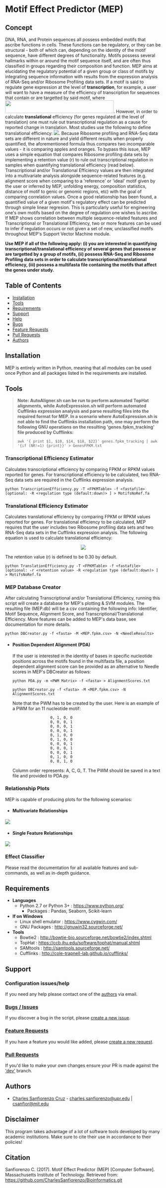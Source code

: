 # Motif Effect Predictor (MEP)

## Concept
DNA, RNA, and Protein sequences all possess embedded motifs that ascribe functions in cells. These functions can be regulatory, or they can be structural - both of which can, depending on the identity of the motif sequence, have different degrees of functionality. Motifs possess several hallmarks within or around the motif sequence itself, and are often thus classified in groups regarding their composition and function. MEP aims at elucidating the regulatory potential of a given group or class of motifs by integrating sequence information with results from the expression analysis of RNA-Seq and/or Ribosome Profiling data sets. If a motif is said to regulate gene expression at the level of **transcription**, for example, a user will want to have a measure of the efficiency of transcription for sequences that contain or are targetted by said motif, where <img width="350" height="41" src="https://github.com/CharlesSanfiorenzo/Bioinformatics/blob/master/MEP/doc/images/TranscEff.png?raw=true">. However, in order to calculate **translational** efficiency (for genes regulated at the level of translation) one must rule out transcriptional regulation as a cause for reported change in translation. Most studies use the following to define translational efficiency: ![](https://github.com/CharlesSanfiorenzo/Bioinformatics/blob/master/MEP/doc/images/OldTE.png?raw=true). Because Ribosome profiling and RNA-Seq data sets are different in nature and yield different results when properly quantified, the aforementioned formula thus compares two incomparable values - it is comparing apples and oranges. To bypass this issue, MEP uses a simple equation that compares Ribosome profiling data sets by implementing a retention value (r) to rule out transcriptional regulation in samples when quantifying translational efficiency (read below). Transcriptional and/or Translational Efficiency values are then integrated into a multivariate analysis alongside sequence-related features (e.g. alignment score when comparing to a 'reference' or 'ideal' motif given by the user or inferred by MEP, unfolding energy, composition statistics, distance of motif to genic or genomic regions, etc) with the goal of comparing correlation values. Once a good relationship has been found, a quantified value of a given motif's regulatory effect can be predicted through simple linear regresion. This is particularly useful for engineering one's own motifs based on the degree of regulation one wishes to ascribe. If MEP shows correlation between multiple sequence-related features and Transcriptional or Translational Efficiency, two or more features can be used to infer if regulation occurs or not given a set of new, unclassified motifs throughout MEP's Support Vector Machine module.

**Use MEP if all of the following apply: (i) you are interested in quantifying transcriptional/translational efficiency of several genes that possess or are targetted by a group of motifs, (ii) possess RNA-Seq and Ribosome Profiling data sets in order to calculate transcriptional/translational efficiency, (iii) possess a multifasta file containing the motifs that affect the genes under study.**

## Table of Contents
- [Installation](#installation)
- [Tools](#tools)
- [Requirements](#requirements)
- [Support](#support)
 - [Help](#configuration-issueshelp)
 - [Bugs](#bugs--issues)
 - [Feature Requests](#feature-requests)
 - [Pull Requests](#pull-requests)
- [Authors](#authors) 

## Installation
MEP is entirely written in Python, meaning that all modules can be used once Python and all packages listed in the requirements are installed. 

## Tools
>**Note: AutoAligner.sh can be run to perform automated TopHat alignments, while AutoExpression.sh will perform automated   Cufflinks expression analysis and parse resulting files into the required format for MEP. In a scenario where  AutoExpression.sh is not able to find the Cufflinks installation path, one may perform the following GNU operations on the  resulting 'genes.fpkm_tracking' file produced by Cufflinks:**
>
>```awk '{ print $1, $10, $14, $18, $22}' genes.fpkm_tracking | awk '{if (NR!=1) {print}}' > GenesFPKM.txt```

### Transcriptional Efficiency Estimator
Calculates transcriptional efficiency by comparing FPKM or RPKM values reported for genes. For transcriptional efficiency to be calculated, two RNA-Seq data sets are required in the Cufflinks expression analysis.

```python TranscriptionEfficiency.py -T <FPKMTable> -f <fastafile> [optional: -R <regulation type (default:down)> ] > MotifsNoRef.fa```
 
### Translational Efficiency Estimator
Calculates translational efficiency by comparing FPKM or RPKM values reported for genes. For translational efficiency to be calculated, MEP requires that the user includes two Ribosome profiling data sets and two RNA-Seq data sets in the Cufflinks expression analysis. The following equation is used to calculate translational efficiency:

<p align="center">
  <img src="https://github.com/CharlesSanfiorenzo/Bioinformatics/blob/master/MEP/doc/images/TransEff.png?raw=true">
</p>

The retention value (r) is defined to be 0.30 by default.

```python TranslationEfficiency.py -T <FPKMTable> -f <fastafile> [optional: -r <retention value> -R <regulation type (default:down)> ] > MotifsNoRef.fa```
 
### MEP Database Creator
After calculating Transcriptional and/or Translational Efficiency, running this script will create a database for MEP's plotting & SVM modules. The resulting file (MEP.db) will be a csv containing the following info: Identifier, Motif Sequence, Alignment Score, and Transcriptional/Translational Efficiency. More features can be added to MEP's data base, see documentation for more details.

```python DBCreator.py -f <fasta> -M <MEP.fpkm.csv> -N <NeedleResults>```

- #### Position Dependent Alignment (PDA)
  If the user is interested in the identity of bases in specific nucleotide positions across the motifs found in the multifasta file, a position dependent alignment score can be provided as an alternative to Needle scores in MEP's DBCreator as follows:
  
  ```python PDA.py -m <PWM Matrix> -f <fasta> > AlignmentScores.txt```
  
  ```python DBCreator.py -f <fasta> -M <MEP.fpkm.csv> -N AlignmentScores.txt```
  
  Note that the PWM has to be created by the user. Here is an example of a PWM for an 11 nucleotide motif:
  
                       0, 1, 0, 0
                       0, 0, 0, 1
                       0, 0, 0, 1
                       0, 0, 0, 1
                       0, 1, 0, 0
                       0, 1, 0, 0
                       0, 0, 0, 1
                       0, 0, 0, 1
                       0, 0, 0, 1
                       0, 1, 0, 0
                       0, 0, 1, 0
                       
  Column order represents: A, C, G, T. The PWM should be saved in a text file and provided to PDA.py.
  
### Relationship Plots
  MEP is capable of producing plots for the following scenarios:

- #### Multivariate Relationships
![](https://github.com/CharlesSanfiorenzo/Bioinformatics/blob/master/MEP/doc/images/MultiVariate.png?raw=true)
- #### Single Feature Relationships
![](https://github.com/CharlesSanfiorenzo/Bioinformatics/blob/master/MEP/doc/images/SingleFeature.png?raw=true)

### Effect Classifier


Please read the documentation for all available features and sub-commands, as well as in-depth guidance.

## Requirements
* **Languages**
  * Python 2.7 or Python 3+ : https://www.python.org/
    * Packages : Pandas, Seaborn, Scikit-learn
 * **If on Windows**
   * Linux shell emulator : https://www.cygwin.com/
   * GNU Packages : http://gnuwin32.sourceforge.net/
* **Tools**
  * Bowtie2 : http://bowtie-bio.sourceforge.net/bowtie2/index.shtml
  * TopHat : https://ccb.jhu.edu/software/tophat/manual.shtml
  * SAMtools : http://samtools.sourceforge.net/
  * Cufflinks : http://cole-trapnell-lab.github.io/cufflinks/
  
## Support

### Configuration issues/help
If you need any help please contact one of the [authors](#authors) via email.

### [Bugs / Issues](https://github.com/CharlesSanfiorenzo/Bioinformatics/issues)
If you discover a bug in the script, please [create a new issue](https://github.com/CharlesSanfiorenzo/Bioinformatics/issues/new).

### [Feature Requests](https://github.com/CharlesSanfiorenzo/Bioinformatics/labels/Feature%20Request)
If you have a feature you would like added, please [create a new request](https://github.com/CharlesSanfiorenzo/Bioinformatics/issues/new).

### [Pull Requests]()
If you'd like to make your own changes ensure your PR is made against the ['dev']() branch.

## Authors
- [Charles Sanfiorenzo Cruz](https://github.com/CharlesSanfiorenzo/) - charles.sanfiorenzo@upr.edu | csanfior@mit.edu
 
## Disclaimer
This program takes advantage of a lot of software tools developed by many academic institutions. Make sure to cite their use in accordance to their policies!

## Citation
Sanfiorenzo C. (2017). Motif Effect Predictor (MEP) [Computer Software]. Massachusetts Institute of Technology. Retrieved from: https://github.com/CharlesSanfiorenzo/Bioinformatics.git

